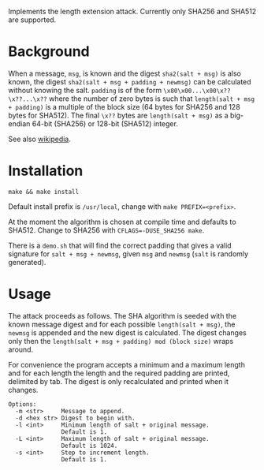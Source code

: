 Implements the length extension attack. Currently only SHA256 and SHA512 are supported.

# Background

When a message, `msg`, is known and the digest `sha2(salt + msg)` is also known, the digest `sha2(salt + msg + padding + newmsg)` can be calculated without knowing the salt.
`padding` is of the form `\x80\x00...\x00\x??\x??...\x??` where the number of zero bytes is such that `length(salt + msg + padding)` is a multiple of the block size (64 bytes for SHA256 and 128 bytes for SHA512). The final `\x??` bytes are `length(salt + msg)` as a big-endian 64-bit (SHA256) or 128-bit (SHA512) integer.

See also [wikipedia](https://en.wikipedia.org/wiki/Length_extension_attack).

# Installation

```
make && make install
```

Default install prefix is `/usr/local`, change with `make PREFIX=<prefix>`.

At the moment the algorithm is chosen at compile time and defaults to SHA512. Change to SHA256 with `CFLAGS=-DUSE_SHA256 make`.

There is a `demo.sh` that will find the correct padding that gives a valid signature for `salt + msg + newmsg`, given `msg` and `newmsg` (`salt` is randomly generated).

# Usage

The attack proceeds as follows. The SHA algorithm is seeded with the known message digest and for each possible `length(salt + msg)`, the `newmsg` is appended and the new digest is calculated. The digest changes only then the `length(salt + msg + padding) mod (block size)` wraps around.

For convenience the program accepts a minimum and a maximum length and for each length the length and the required padding are printed, delimited by tab. The digest is only recalculated and printed when it changes.
```
Options:
  -m <str>     Message to append.
  -d <hex str> Digest to begin with.
  -l <int>     Minimum length of salt + original message.
               Default is 1.
  -L <int>     Maximum length of salt + original message.
               Default is 1024.
  -s <int>     Step to increment length.
               Default is 1.
```
